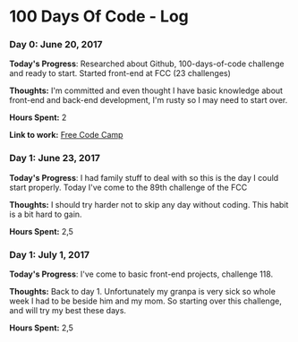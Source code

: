 # 100 Days Of Code - Log

### Day 0: June 20, 2017

**Today's Progress**: Researched about Github, 100-days-of-code challenge and ready to start.
                      Started front-end at FCC (23 challenges)

**Thoughts:** I'm committed and even thought I have basic knowledge about front-end and back-end development, I'm rusty so I may need to start over.

**Hours Spent:** 2

**Link to work:** [Free Code Camp](http://www.freecodecamp.com/map)

### Day 1: June 23, 2017

**Today's Progress**: I had family stuff to deal with so this is the day I could start properly. 
                      Today I've come to the 89th challenge of the FCC

**Thoughts:** I should try harder not to skip any day without coding. This habit is a bit hard to gain.  

**Hours Spent:** 2,5

### Day 1: July 1, 2017

**Today's Progress**: I've come to basic front-end projects, challenge 118. 

**Thoughts:** Back to day 1. Unfortunately my granpa is very sick so whole week I had to be beside him and my mom. So starting over this challenge, and will try my best these days.  

**Hours Spent:** 2,5
